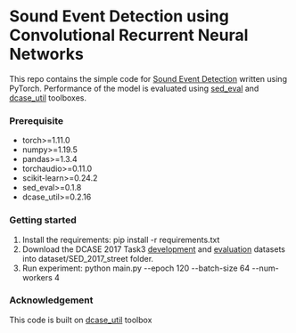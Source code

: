 # **Sound Event Detection using Convolutional Recurrent Neural Networks**

This repo contains the simple code for [Sound Event Detection](https://dcase.community/challenge2017/task-sound-event-detection-in-real-life-audio) written using PyTorch. Performance of the model is evaluated using [sed_eval](https://tut-arg.github.io/sed_eval/) and [dcase_util](https://github.com/DCASE-REPO/dcase_util) toolboxes.

### Prerequisite

* torch>=1.11.0
* numpy>=1.19.5
* pandas>=1.3.4
* torchaudio>=0.11.0
* scikit-learn>=0.24.2
* sed_eval>=0.1.8
* dcase_util>=0.2.16
### Getting started

1. Install the requirements: pip install -r requirements.txt
2. Download the DCASE 2017 Task3 [development](https://zenodo.org/records/814831) and [evaluation](https://zenodo.org/records/1040179) datasets into  dataset/SED_2017_street folder.
3. Run experiment: python main.py --epoch 120 --batch-size 64 --num-workers 4

### Acknowledgement 

This code is built on [dcase_util](https://github.com/DCASE-REPO/dcase_util) toolbox